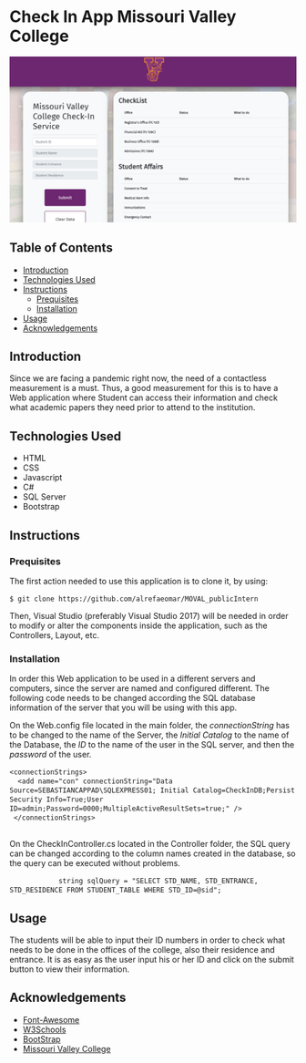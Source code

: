 # Check In App Missouri Valley College
![Screenshot1](https://github.com/alrefaeomar/MOVAL_publicIntern/blob/main/Screenshots/Screenshot%202021-03-29%20103145.jpg)

## Table of Contents
* [Introduction](#introduction) 
* [Technologies Used](#technologies-used)
* [Instructions](#instructions)
  * [Prequisites](#prequisites)
  * [Installation](#installation)
* [Usage](#usage)
* [Acknowledgements](#acknowledgements)


## Introduction
Since we are facing a pandemic right now, the need of a contactless measurement is a must. Thus, a good measurement for this is to have a Web application where Student can access their information and check what academic papers they need prior to attend to the institution. 

## Technologies Used
* HTML
* CSS
* Javascript
* C#
* SQL Server
* Bootstrap


## Instructions

### Prequisites
The first action needed to use this application is to clone it, by using:
```
$ git clone https://github.com/alrefaeomar/MOVAL_publicIntern
```

Then, Visual Studio (preferably Visual Studio 2017) will be needed in order to modify or alter the components inside the application, such as the Controllers, Layout, etc.

### Installation
In order this Web application to be used in a different servers and computers, since the server are named and configured different. The following code needs to be changed according the SQL database information of the server that you will be using with this app.


On the Web.config file located in the main folder, the *connectionString* has to be changed to the name of the Server, the *Initial Catalog* to the name of the Database, the *ID* to the name of the user in the SQL server, and then the *password* of the user.
```
<connectionStrings>
  <add name="con" connectionString="Data Source=SEBASTIANCAPPAD\SQLEXPRESS01; Initial Catalog=CheckInDB;Persist Security Info=True;User ID=admin;Password=0000;MultipleActiveResultSets=true;" />
 </connectionStrings>
  
```

On the CheckInController.cs located in the Controller folder, the SQL query can be changed according to the column names created in the database, so the query can be executed without problems. 
```
            string sqlQuery = "SELECT STD_NAME, STD_ENTRANCE, STD_RESIDENCE FROM STUDENT_TABLE WHERE STD_ID=@sid";

```

## Usage
The students will be able to input their ID numbers in order to check what needs to be done in the offices of the college, also their residence and entrance. It is as easy as the user input his or her ID and click on the submit button to view their information.

## Acknowledgements

* [Font-Awesome](https://fontawesome.com/)
* [W3Schools](https://www.w3schools.com/)
* [BootStrap](https://getbootstrap.com/)
* [Missouri Valley College](https://www.moval.edu/)

